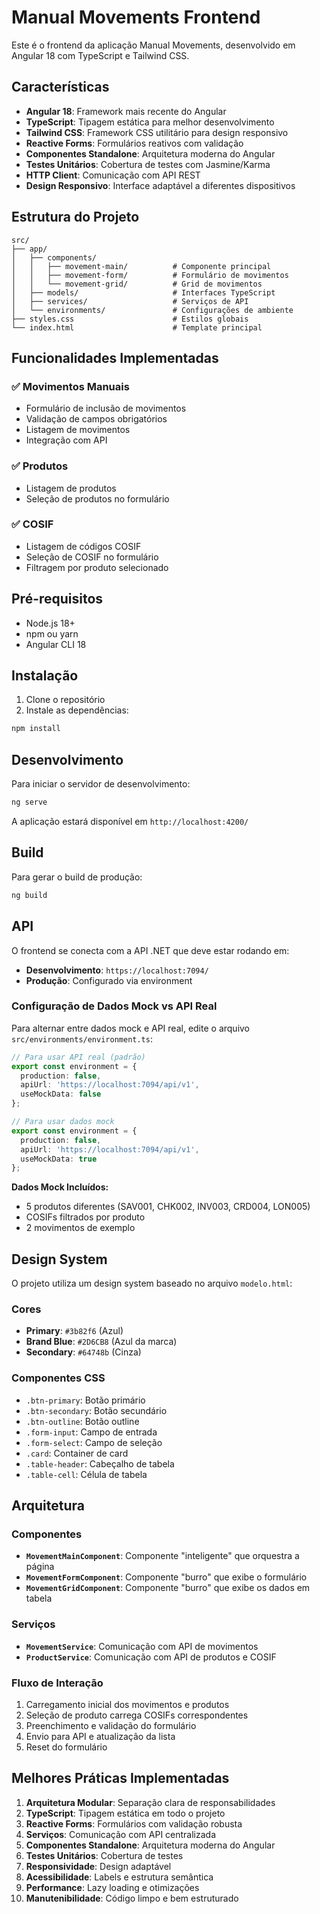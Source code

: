 # Manual Movements Frontend

Este é o frontend da aplicação Manual Movements, desenvolvido em Angular 18 com TypeScript e Tailwind CSS.

## Características

- **Angular 18**: Framework mais recente do Angular
- **TypeScript**: Tipagem estática para melhor desenvolvimento
- **Tailwind CSS**: Framework CSS utilitário para design responsivo
- **Reactive Forms**: Formulários reativos com validação
- **Componentes Standalone**: Arquitetura moderna do Angular
- **Testes Unitários**: Cobertura de testes com Jasmine/Karma
- **HTTP Client**: Comunicação com API REST
- **Design Responsivo**: Interface adaptável a diferentes dispositivos

## Estrutura do Projeto

```text
src/
├── app/
│   ├── components/
│   │   ├── movement-main/          # Componente principal
│   │   ├── movement-form/          # Formulário de movimentos
│   │   └── movement-grid/          # Grid de movimentos
│   ├── models/                     # Interfaces TypeScript
│   ├── services/                   # Serviços de API
│   └── environments/               # Configurações de ambiente
├── styles.css                      # Estilos globais
└── index.html                      # Template principal
```

## Funcionalidades Implementadas

### ✅ Movimentos Manuais

- Formulário de inclusão de movimentos
- Validação de campos obrigatórios
- Listagem de movimentos
- Integração com API

### ✅ Produtos

- Listagem de produtos
- Seleção de produtos no formulário

### ✅ COSIF

- Listagem de códigos COSIF
- Seleção de COSIF no formulário
- Filtragem por produto selecionado

## Pré-requisitos

- Node.js 18+
- npm ou yarn
- Angular CLI 18

## Instalação

1. Clone o repositório
2. Instale as dependências:

```bash
npm install
```

## Desenvolvimento

Para iniciar o servidor de desenvolvimento:

```bash
ng serve
```

A aplicação estará disponível em `http://localhost:4200/`

## Build

Para gerar o build de produção:

```bash
ng build
```

## API

O frontend se conecta com a API .NET que deve estar rodando em:

- **Desenvolvimento**: `https://localhost:7094/`
- **Produção**: Configurado via environment

### Configuração de Dados Mock vs API Real

Para alternar entre dados mock e API real, edite o arquivo `src/environments/environment.ts`:

```typescript
// Para usar API real (padrão)
export const environment = {
  production: false,
  apiUrl: 'https://localhost:7094/api/v1',
  useMockData: false
};

// Para usar dados mock
export const environment = {
  production: false,
  apiUrl: 'https://localhost:7094/api/v1',
  useMockData: true
};
```

**Dados Mock Incluídos:**
- 5 produtos diferentes (SAV001, CHK002, INV003, CRD004, LON005)
- COSIFs filtrados por produto
- 2 movimentos de exemplo

## Design System

O projeto utiliza um design system baseado no arquivo `modelo.html`:

### Cores

- **Primary**: `#3b82f6` (Azul)
- **Brand Blue**: `#2D6CB8` (Azul da marca)
- **Secondary**: `#64748b` (Cinza)

### Componentes CSS

- `.btn-primary`: Botão primário
- `.btn-secondary`: Botão secundário
- `.btn-outline`: Botão outline
- `.form-input`: Campo de entrada
- `.form-select`: Campo de seleção
- `.card`: Container de card
- `.table-header`: Cabeçalho de tabela
- `.table-cell`: Célula de tabela

## Arquitetura

### Componentes

- **`MovementMainComponent`**: Componente "inteligente" que orquestra a página
- **`MovementFormComponent`**: Componente "burro" que exibe o formulário
- **`MovementGridComponent`**: Componente "burro" que exibe os dados em tabela

### Serviços

- **`MovementService`**: Comunicação com API de movimentos
- **`ProductService`**: Comunicação com API de produtos e COSIF

### Fluxo de Interação

1. Carregamento inicial dos movimentos e produtos
2. Seleção de produto carrega COSIFs correspondentes
3. Preenchimento e validação do formulário
4. Envio para API e atualização da lista
5. Reset do formulário

## Melhores Práticas Implementadas

1. **Arquitetura Modular**: Separação clara de responsabilidades
2. **TypeScript**: Tipagem estática em todo o projeto
3. **Reactive Forms**: Formulários com validação robusta
4. **Serviços**: Comunicação com API centralizada
5. **Componentes Standalone**: Arquitetura moderna do Angular
6. **Testes Unitários**: Cobertura de testes
7. **Responsividade**: Design adaptável
8. **Acessibilidade**: Labels e estrutura semântica
9. **Performance**: Lazy loading e otimizações
10. **Manutenibilidade**: Código limpo e bem estruturado
